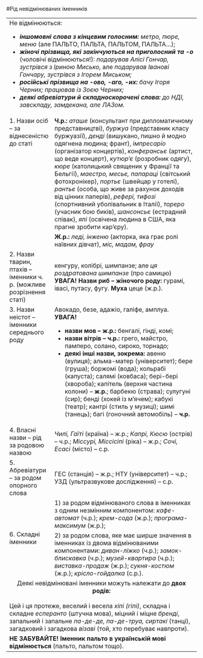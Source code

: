 #Рід невідмінюваних іменників

<table>
 <tr><td colspan="2">Не відмінюються:
<ul><li><i><b>іншомовні слова з кінцевим голосним:</b> метро, пюре, меню</i> (але ПАЛЬТО, ПАЛЬТА, ПАЛЬТОМ, ПАЛЬТА…);</li>
	<li><i><b>жіночі прізвища, які закінчуються на приголосний та -о</i></b> (чоловічі відмінюються!): <i>подарував Алісі Гончар, зустрівся з Іриною Мисько,</i> але <i>подарував Іванові Гончару, зустрівся з Ігорем Миськом;</i></li>
	<li><i><b>російські прізвища на -ово, -аго, -их:</b> бачу Ігоря Черних; працював із Зоєю Черних;</i></li>
	<li><i><b>деякі абревіатури й складноскорочені слова:</b> до НДІ, завскладу, замдекана, але ЛАЗом.</i></li></ul>
 </td></tr>
 <tr><td class="row-span" rowspan="2" valign="top" width="23%">1. Назви осіб – за віднесеністю до статі</td>
 <td><b>Ч.р.:</b> <i>аташе</i> (консультант при дипломатичному представництві), <i>буржуа</i> (представник класу буржуазії), <i>денді</i> (вишукано, пишно й модно одягнена людина; франт), <i>імпресаріо</i> (організатор концертів), <i>конферансьє</i> (артист, що веде концерт), <i>кутюр’є</i> (розробник одягу), <i>кюре</i> (католицький священик у Франції та Бельгії),<i> маестро, месьє, папараці</i> (світський фотохронікер), <i>портьє</i> (швейцар у готелі), <i>рантьє</i> (особа, що живе за рахунок доходів від цінних паперів), <i>рефері, тифозі</i> (спортнивний уболівальник в Італії), <i>тореро</i> (учасник бою биків), <i>шансонсьє</i> (естрадний співак), <i>япі</i> (освічена людина в США, яка прагне зробити кар’єру).</td>
</tr>
 <tr><td><b>Ж.р.:</b> <i>леді, інженю</i> (акторка, яка грає ролі наївних дівчат),<i> міс, мадам, фрау</i></td></tr>
 <tr><td>2. Назви тварин,  птахів – іменники ч. р. (можливе розрізнення статі)</td>
 <td>кенгуру, колібрі, шимпанзе; але <i>ця роздратована шимпанзе</i> (про самицю)
<b>УВАГА! Назви риб – жіночого роду:</b> гурамі, івасі, путасу, фугу.
<b>Муха</b> цеце (ж.р.).</td></tr>
 <tr><td valign="top">3. Назви неістот – іменники середнього роду</td><td>Авокадо, безе, адажіо, галіфе, амплуа.<br>
<b>УВАГА!</b>
<ul><li><b>назви мов – ж.р.:</b> бенгалі, гінді, комі;</li>
<li><b>назви вітрів – ч.р.:</b> грего, майстро, памперо, солано, сироко, торнадо;</li>
<li><b>деякі інші назви, зокрема:</b> авеню (вулиця); альма-матер (університет); бере (груша); боржомі (вода); кольрабі (капуста); салямі (ковбаса); бері-бері (хвороба); капітель (верхня частина колони) – <b>ж.р.</b>; барбекю (страва); сулугуні (сир); бенді (хокей із м’ячем); кабукі (театр); кантрі (стиль у музиці); шимі (танець); багі (гоночний автомобіль) – <b>ч.р.</b></li></ul></td></tr>
 <tr><td>4. Власні назви – рід за родовою назвою</td><td><i>Чилі, Гаїті</i> (країна) – ж.р.; <i>Капрі, Кюсю</i> (острів) – ч.р.; <i>Міссурі, Міссісіпі</i> (ріка) – ж.р.; <i>Сочі, Есасі</i> (місто) – с.р. </td></tr>
 <tr><td>5. Абревіатури – за родом опорного слова</td><td>ГЕС (станція) – ж.р.; НТУ (університет) – ч.р.; УЗД (ультразвукове дослідження) – с.р.</td></tr>
 <tr><td class="row-span" rowspan="2">6. Складні іменники</td><td>1) за родом відмінюваного слова в іменниках з одним незмінним компонентом: <i>кафе-автомат</i> (ч.р.); <i>крем-сода</i> (ж.р.); <i>програма-максимум</i> (ж.р.);</td></tr>
 <tr><td>2) за родом слова, яке має ширше значення в іменниках із двома відмінюваними компонентами: <i>диван-ліжко</i> (ч.р.); <i>замок-блискавка</i> (ч.р.); <i>музей-квартира</i> (ч.р.); <i>виставка-продаж</i> (ж.р.); <i>сукня-костюм</i> (ж.р.); <i>крісло-гойдалка</i> (с.р.).</td></tr>
 <tr><td colspan="2"><center>Деякі невідмінювані іменники можуть належати до <b>двох родів:</b></center><br>
Цей і ця протеже, веселий і весела <i>хіпі (гіпі)</i>, складна і складне <i>есперанто</i> (штучна мова), міцний і міцне <i>бренді</i>, запальний і запальне <i>па-де-де, па-де-труа, сиртакі</i> (танці), загадковий і загадкова <i>візаві</i> (той, хто перебуває навпроти).</td></tr>
 <tr><td colspan="2"><b>НЕ ЗАБУВАЙТЕ! Іменник пальто в українській мові відмінюється</b> (пальто, пальтом тощо).</td></tr>
</table>


